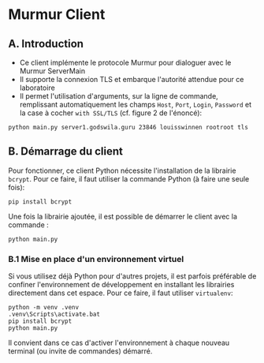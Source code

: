 # Murmur Client
## A. Introduction
* Ce client implémente le protocole Murmur pour dialoguer avec le Murmur ServerMain
* Il supporte la connexion TLS et embarque l'autorité attendue pour ce laboratoire
* Il permet l'utilisation d'arguments, sur la ligne de commande, remplissant automatiquement les champs `Host`, `Port`, `Login`, `Password` et la case à cocher `with SSL/TLS` (cf. figure 2 de l'énoncé):
```
python main.py server1.godswila.guru 23846 louisswinnen rootroot tls
```

## B. Démarrage du client
Pour fonctionner, ce client Python nécessite l'installation de la librairie `bcrypt`. Pour ce faire, il faut utiliser la commande Python (à faire une seule fois):
```
pip install bcrypt
```

Une fois la librairie ajoutée, il est possible de démarrer le client avec la commande :
```
python main.py
```

### B.1 Mise en place d'un environnement virtuel
Si vous utilisez déjà Python pour d'autres projets, il est parfois préférable de confiner l'environnement de développement en installant les librairies directement dans cet espace. Pour ce faire, il faut utiliser `virtualenv`:
```
python -m venv .venv
.venv\Scripts\activate.bat
pip install bcrypt
python main.py
```
Il convient dans ce cas d'activer l'environnement à chaque nouveau terminal (ou invite de commandes) démarré.